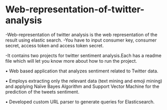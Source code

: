 # Web-representation-of-twitter-analysis

-Web-representation of twitter analysis is the web representation of the result using elastic search. -You have to input consumer key, consumer secret, access token and access token secret.

-It contains two projects for twitter sentiment analysis.Each has a readme file which will let you know more about how to run the project.

•	Web based application that analyzes sentiment related to Twitter data.

•	Employs extracting only the relevant data (text mining and emoji mining) and applying Naïve Bayes Algorithm and Support Vector Machine for the prediction of the tweets sentiment.

•	Developed custom URL parser to generate queries for Elasticsearch.
